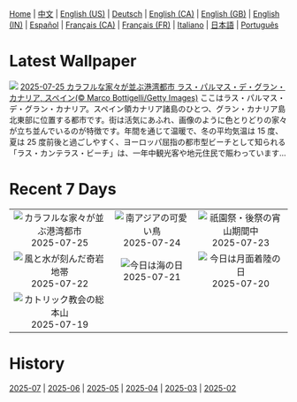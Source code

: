 [Home](../README.md) | [中文](zh-CN.md) | [English (US)](en-US.md) | [Deutsch](de-DE.md) | [English (CA)](en-CA.md) | [English (GB)](en-GB.md) | [English (IN)](en-IN.md) | [Español](es-ES.md) | [Français (CA)](fr-CA.md) | [Français (FR)](fr-FR.md) | [Italiano](it-IT.md) | [日本語](ja-JP.md) | [Português](pt-BR.md)

# Latest Wallpaper
![](https://www.bing.com/th?id=OHR.LasPalmas_JA-JP9180112071_UHD.jpg)
[2025-07-25 カラフルな家々が並ぶ港湾都市 ラス・パルマス・デ・グラン・カナリア, スペイン(© Marco Bottigelli/Getty Images)](https://www.bing.com/th?id=OHR.LasPalmas_JA-JP9180112071_UHD.jpg)
ここはラス・パルマス・デ・グラン・カナリア。スペイン領カナリア諸島のひとつ、グラン・カナリア島北東部に位置する都市です。街は活気にあふれ、画像のように色とりどりの家々が立ち並んでいるのが特徴です。年間を通じて温暖で、冬の平均気温は 15 度、夏は 25 度前後と過ごしやすく、ヨーロッパ屈指の都市型ビーチとして知られる「ラス・カンテラス・ビーチ」は、一年中観光客や地元住民で賑わっています…

# Recent 7 Days
|  |  |  |
|:---:|:---:|:---:|
| ![](https://www.bing.com/th?id=OHR.LasPalmas_JA-JP9180112071_400x240.jpg "カラフルな家々が並ぶ港湾都市") 2025-07-25 | ![](https://www.bing.com/th?id=OHR.AshyWoodswallow_JA-JP4870541560_400x240.jpg "南アジアの可愛い鳥") 2025-07-24 | ![](https://www.bing.com/th?id=OHR.GionFestival2025_JA-JP8597633874_400x240.jpg "祇園祭・後祭の宵山期間中") 2025-07-23 |
| ![](https://www.bing.com/th?id=OHR.BadlandsSunset_JA-JP4206808892_400x240.jpg "風と水が刻んだ奇岩地帯") 2025-07-22 | ![](https://www.bing.com/th?id=OHR.MarineDay2025_JA-JP8195760967_400x240.jpg "今日は海の日") 2025-07-21 | ![](https://www.bing.com/th?id=OHR.BigMoon_JA-JP3459565714_400x240.jpg "今日は月面着陸の日") 2025-07-20 |
| ![](https://www.bing.com/th?id=OHR.VaticanCity_JA-JP3107889250_400x240.jpg "カトリック教会の総本山") 2025-07-19 |  |  |

# History
[2025-07](../archives/wallpaper/ja-JP/w_2025_07.md) | [2025-06](../archives/wallpaper/ja-JP/w_2025_06.md) | [2025-05](../archives/wallpaper/ja-JP/w_2025_05.md) | [2025-04](../archives/wallpaper/ja-JP/w_2025_04.md) | [2025-03](../archives/wallpaper/ja-JP/w_2025_03.md) | [2025-02](../archives/wallpaper/ja-JP/w_2025_02.md)
